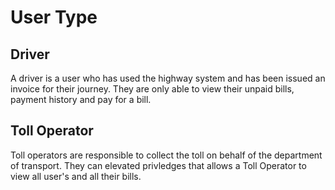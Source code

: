# User Type

## Driver

A driver is a user who has used the highway system and has been issued an invoice for their journey. They are only able to view their unpaid bills, payment history and pay for a bill.

## Toll Operator

Toll operators are responsible to collect the toll on behalf of the department of transport. They can elevated privledges that allows a Toll Operator to view all user's and all their bills.
